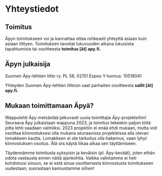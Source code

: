 # Yhteystiedot

## Toimitus

Äpyn toimitukseen voi ja kannattaa ottaa rohkeasti yhteyttä asiaan kuin asiaan liittyen. Toimituksen tavoitat lukuvuoden aikana lukuisista tapahtumista tai osoitteesta **toimitus [ät] apy.fi.**

## Äpyn julkaisija

Suomen Äpy-lehtien liitto ry.
PL 58, 02151 Espoo
Y-tunnus: 10519041

Yhteyden Suomen Äpy-lehtien liittoon saat parhaiten osoitteesta **sallit [ät] apy.fi.**

## Mukaan toimittamaan Äpyä?

Wappulehti Äpy metsästää jatkuvasti uusia toimittajia Äpy-projekteihin! Seuraava Äpy julkaistaan wappuna 2023, ja toimitus tekeekin paljon töitä jotta lehti saadaan valmiiksi. 2023 projektiin ei enää ehdi mukaan, mutta voit osoittaa kiinnostuksesi olla mukana seuraavissa projekteissa alla olevan lomakkeen kautta. Lomakkeen ei ole tarkoitus olla hakemus, vaan lyhyt kiinnostuksen osoitus. Älä siis käytä liikaa aikaa sen täyttämiseen.

Täydennämme toimitusta syksyisin ja keväisin (pl. Äpy-keväät), joten ethän odota vastausta ennen näitä ajankohtia. Vaikka valintamme ei heti kohdistuisi sinuun, se ei estä sinua osoittamasta kiinnostusta toimitukseen uudestaan; suorastaan kannustamme siihen!
